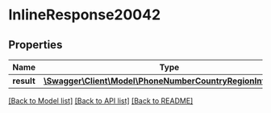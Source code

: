# InlineResponse20042

## Properties
Name | Type | Description | Notes
------------ | ------------- | ------------- | -------------
**result** | [**\Swagger\Client\Model\PhoneNumberCountryRegionInfoType[]**](PhoneNumberCountryRegionInfoType.md) |  | [optional] 

[[Back to Model list]](../README.md#documentation-for-models) [[Back to API list]](../README.md#documentation-for-api-endpoints) [[Back to README]](../README.md)


